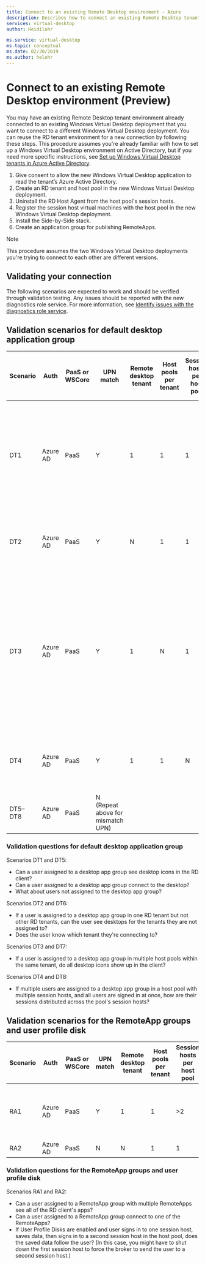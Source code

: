 ```yaml
---
title: Connect to an existing Remote Desktop environment - Azure
description: Describes how to connect an existing Remote Desktop tenant environment to a new Windows Virtual Desktop deployment.
services: virtual-desktop
author: Heidilohr

ms.service: virtual-desktop
ms.topic: conceptual
ms.date: 02/20/2019
ms.author: helohr
---
```

# Connect to an existing Remote Desktop environment (Preview)

You may have an existing Remote Desktop tenant environment already connected to an existing Windows Virtual Desktop deployment that you want to connect to a different Windows Virtual Desktop deployment. You can reuse the RD tenant environment for a new connection by following these steps. This procedure assumes you're already familiar with how to set up a Windows Virtual Desktop environment on Active Directory, but if you need more specific instructions, see [Set up Windows Virtual Desktop tenants in Azure Active Directory](tenant-setup-azure-active-directory.md).

1. Give consent to allow the new Windows Virtual Desktop application to read the tenant’s Azure Active Directory.
2. Create an RD tenant and host pool in the new Windows Virtual Desktop deployment.
3. Uninstall the RD Host Agent from the host pool's session hosts.
4. Register the session host virtual machines with the host pool in the new Windows Virtual Desktop deployment.
5. Install the Side-by-Side stack.
6. Create an application group for publishing RemoteApps.

>[!NOTE]
>This procedure assumes the two Windows Virtual Desktop deployments you're trying to connect to each other are different versions.

## Validating your connection

The following scenarios are expected to work and should be verified through validation testing. Any issues should be reported with the new diagnostics role service. For more information, see [Identify issues with the diagnostics role service](diagnostics-role-service.md).

## Validation scenarios for default desktop application group

|Scenario|Auth|PaaS or WSCore|UPN match|Remote desktop tenant|Host pools per tenant|Session hosts per host pool|Desktop app groups per host pool|Users|
|---|---|---|---|---|---|---|---|---|
|DT1|Azure AD|PaaS|Y|1|1|1|1|One user assigned to desktop app group, second user not assigned to desktop app group|
|DT2|Azure AD|PaaS|Y|N|1|1|1|One user per tenant assigned to desktop app group|
|DT3|Azure AD|PaaS|Y|1|N|1|1|One user assigned to desktop app group in Host Pool 1, second user assigned to a desktop app group in Host Pool 1 and Host Pool 2|
|DT4|Azure AD|PaaS|Y|1|1|N|1|N users per tenant assigned to the same host pool|
|DT5–DT8|Azure AD|PaaS|N (Repeat above for mismatch UPN)| | | | | |

### Validation questions for default desktop application group

Scenarios DT1 and DT5:

* Can a user assigned to a desktop app group see desktop icons in the RD client?
* Can a user assigned to a desktop app group connect to the desktop?
* What about users not assigned to the desktop app group?

Scenarios DT2 and DT6:

* If a user is assigned to a desktop app group in one RD tenant but not other RD tenants, can the user see desktops for the tenants they are not assigned to?
* Does the user know which tenant they're connecting to?

Scenarios DT3 and DT7:

* If a user is assigned to a desktop app group in multiple host pools within the same tenant, do all desktop icons show up in the client?

Scenarios DT4 and DT8:

* If multiple users are assigned to a desktop app group in a host pool with multiple session hosts, and all users are signed in at once, how are their sessions distributed across the pool's session hosts?

## Validation scenarios for the RemoteApp groups and user profile disk

|Scenario|Auth|PaaS or WSCore|UPN match|Remote desktop tenant|Host pools per tenant|Session hosts per host pool|RemoteApp groups per host pool|RemoteApps per RemoteApp group|Users|
|---|---|---|---|---|---|---|---|---|---|
|RA1|Azure AD|PaaS|Y|1|1|>2|1|>2|>1 users per tenant assigned to each app group|
|RA2|Azure AD|PaaS|N|N|1|1|>2|1||>2|>1 users per tenant assigned to each app group|

### Validation questions for the RemoteApp groups and user profile disk

Scenarios RA1 and RA2:

* Can a user assigned to a RemoteApp group with multiple RemoteApps see all of the RD client's apps?
* Can a user assigned to a RemoteApp group connect to one of the RemoteApps?
* If User Profile Disks are enabled and user signs in to one session host, saves data, then signs in to a second session host in the host pool, does the saved data follow the user? (In this case, you might have to shut down the first session host to force the broker to send the user to a second session host.)